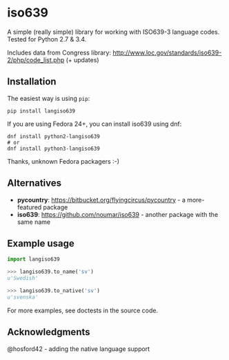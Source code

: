 iso639
======
A simple (really simple) library for working with ISO639-3 language codes.
Tested for Python 2.7 & 3.4.

Includes data from Congress library: http://www.loc.gov/standards/iso639-2/php/code_list.php (+ updates)

Installation
------------
The easiest way is using `pip`:

    pip install langiso639

If you are using Fedora 24+, you can install iso639 using dnf:

    dnf install python2-langiso639
    # or
    dnf install python3-langiso639

Thanks, unknown Fedora packagers :-)

Alternatives
------------
* **pycountry**: https://bitbucket.org/flyingcircus/pycountry - a more-featured package
* **iso639**: https://github.com/noumar/iso639 - another package with the same name

Example usage
-------------

```python
import langiso639

>>> langiso639.to_name('sv')
u'Swedish'

>>> langiso639.to_native('sv')
u'svenska'
```

For more examples, see doctests in the source code.

Acknowledgments
---------------
@hosford42 - adding the native language support
